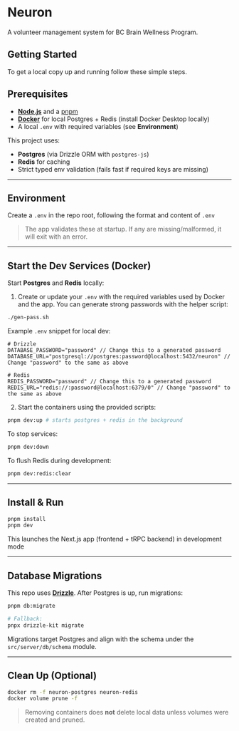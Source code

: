 # Neuron
A volunteer management system for BC Brain Wellness Program.

<!-- GETTING STARTED -->
## Getting Started

To get a local copy up and running follow these simple steps.

## Prerequisites
- [**Node.js**](https://nodejs.org/en/download) and a [pnpm](https://pnpm.io/installation)
- [**Docker**](https://docs.docker.com/desktop/) for local Postgres + Redis (install Docker Desktop locally)
- A local `.env` with required variables (see **Environment**)

This project uses:
- **Postgres** (via Drizzle ORM with `postgres-js`)
- **Redis** for caching
- Strict typed env validation (fails fast if required keys are missing)

---

## Environment

Create a `.env` in the repo root, following the format and content of `.env`

> The app validates these at startup. If any are missing/malformed, it will exit with an error.

---

## Start the Dev Services (Docker)

Start **Postgres** and **Redis** locally:

1. Create or update your `.env` with the required variables used by Docker and the app. You can generate strong passwords with the helper script:

```bash
./gen-pass.sh
```

Example `.env` snippet for local dev:

```
# Drizzle
DATABASE_PASSWORD="password" // Change this to a generated password
DATABASE_URL="postgresql://postgres:password@localhost:5432/neuron" // Change "password" to the same as above

# Redis
REDIS_PASSWORD="password" // Change this to a generated password
REDIS_URL="redis://:password@localhost:6379/0" // Change "password" to the same as above
```

2. Start the containers using the provided scripts:

```bash
pnpm dev:up # starts postgres + redis in the background
```

To stop services:

```bash
pnpm dev:down
```

To flush Redis during development:

```bash
pnpm dev:redis:clear
```

---

## Install & Run

```bash
pnpm install
pnpm dev
```

This launches the Next.js app (frontend + tRPC backend) in development mode

---

## Database Migrations

This repo uses [**Drizzle**](https://orm.drizzle.team/). After Postgres is up, run migrations:

```bash
pnpm db:migrate

# Fallback:
pnpx drizzle-kit migrate
```

Migrations target Postgres and align with the schema under the `src/server/db/schema` module.

---

## Clean Up (Optional)

```bash
docker rm -f neuron-postgres neuron-redis
docker volume prune -f
```

> Removing containers does **not** delete local data unless volumes were created and pruned.
